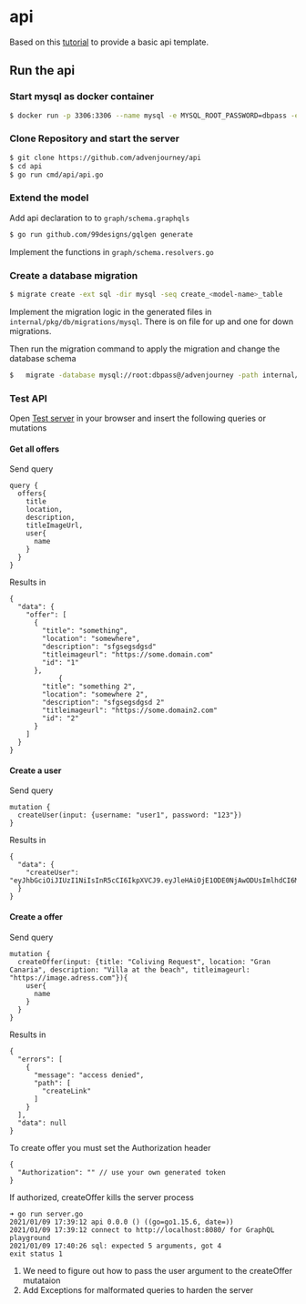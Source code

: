 # api

Based on this [tutorial](https://www.howtographql.com/graphql-go/1-getting-started/) to provide a basic api template.

## Run the api

### Start mysql as docker container
```bash
$ docker run -p 3306:3306 --name mysql -e MYSQL_ROOT_PASSWORD=dbpass -e MYSQL_DATABASE=advenjourney -d mysql:latest
```

### Clone Repository and start the server
```bash
$ git clone https://github.com/advenjourney/api
$ cd api
$ go run cmd/api/api.go 
```

### Extend the model

Add api declaration to to `graph/schema.graphqls`
```bash
$ go run github.com/99designs/gqlgen generate
```
Implement the functions in `graph/schema.resolvers.go`

### Create a database migration

```bash
$ migrate create -ext sql -dir mysql -seq create_<model-name>_table
```

Implement the migration logic in the generated files in `internal/pkg/db/migrations/mysql`. There is on file for up and one for down migrations.

Then run the migration command to apply the migration and change the database schema

```bash
$   migrate -database mysql://root:dbpass@/advenjourney -path internal/pkg/db/migrations/mysql up

```

### Test API

Open [Test server](http://http://localhost:8080) in your browser and insert the following queries or mutations

#### Get all offers

Send query
```
query {
  offers{
    title
    location,
    description,
    titleImageUrl,
    user{
      name
    }
  }
}
```

Results in
```
{
  "data": {
    "offer": [
      {
        "title": "something",
        "location": "somewhere",
        "description": "sfgsegsdgsd"
        "titleimageurl": "https://some.domain.com"
        "id": "1"
      },
            {
        "title": "something 2",
        "location": "somewhere 2",
        "description": "sfgsegsdgsd 2"
        "titleimageurl": "https://some.domain2.com"
        "id": "2"
      }
    ]
  }
}
```

#### Create a user

Send query
```
mutation {
  createUser(input: {username: "user1", password: "123"})
}
```

Results in
```
{
  "data": {
    "createUser": "eyJhbGciOiJIUzI1NiIsInR5cCI6IkpXVCJ9.eyJleHAiOjE1ODE0NjAwODUsImlhdCI6MTU4MTQ1OTc4NX0.rYLOM123kSulGjvK5VP8c7S0kgk03WweS2VJUUbAgNA"
  }
}
```

#### Create a offer

Send query
```
mutation {
  createOffer(input: {title: "Coliving Request", location: "Gran Canaria", description: "Villa at the beach", titleimageurl: "https://image.adress.com"}){
    user{
      name
    }
  }
}
```

Results in
```
{
  "errors": [
    {
      "message": "access denied",
      "path": [
        "createLink"
      ]
    }
  ],
  "data": null
}
```

To create offer you must set the Authorization header
```
{
  "Authorization": "" // use your own generated token
}
```
If authorized, createOffer kills the server process
```
➜ go run server.go
2021/01/09 17:39:12 api 0.0.0 () ((go=go1.15.6, date=))
2021/01/09 17:39:12 connect to http://localhost:8080/ for GraphQL playground
2021/01/09 17:40:26 sql: expected 5 arguments, got 4
exit status 1
```
1. We need to figure out how to pass the user argument to the createOffer mutataion
2. Add Exceptions for malformated queries to harden the server
